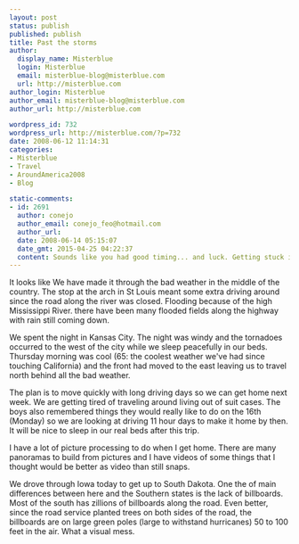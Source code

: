 ```yaml
---
layout: post
status: publish
published: publish
title: Past the storms
author:
  display_name: Misterblue
  login: Misterblue
  email: misterblue-blog@misterblue.com
  url: http://misterblue.com
author_login: Misterblue
author_email: misterblue-blog@misterblue.com
author_url: http://misterblue.com

wordpress_id: 732
wordpress_url: http://misterblue.com/?p=732
date: 2008-06-12 11:14:31
categories:
- Misterblue
- Travel
- AroundAmerica2008
- Blog

static-comments:
- id: 2691
  author: conejo
  author_email: conejo_feo@hotmail.com
  author_url: 
  date: 2008-06-14 05:15:07
  date_gmt: 2015-04-25 04:22:37
  content: Sounds like you had good timing... and luck. Getting stuck in the center of the natural-disaster mess certainly would have been a big headache at the least. Close call.
---
```

It looks like We have made it through the bad weather in the middle of the country. The stop at the arch in St Louis meant some extra driving around since the road along the river was closed. Flooding because of the high Mississippi River. there have been many flooded fields along the highway with rain still coming down.
<p>
We spent the night in Kansas City. The night was windy and the tornadoes occurred to the west of the city while we sleep peacefully in our beds. Thursday morning was cool (65: the coolest weather we've had since touching California) and the front had moved to the east leaving us to travel north behind all the bad weather.
</p>
<p>
The plan is to move quickly with long driving days so we can get home next week. We are getting tired of traveling around living out of suit cases. The boys also remembered things they would really like to do on the 16th (Monday) so we are looking at driving 11 hour days to make it home by then. It will be nice to sleep in our real beds after this trip.
</p>
<p>
I have a lot of picture processing to do when I get home. There are many panoramas to build from pictures and I have videos of some things that I thought would be better as video than still snaps.
</p>
<p>
We drove through Iowa today to get up to South Dakota. One the of main differences between here and the Southern states is the lack of billboards. Most of the south has zillions of billboards along the road. Even better, since the road service planted trees on both sides of the road, the billboards are on large green poles (large to withstand hurricanes) 50 to 100 feet in the air. What a visual mess.
</p>
